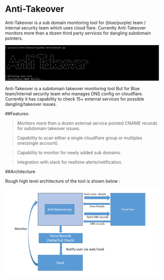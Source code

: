 # Anti-Takeover
Anti-Takeover is a sub domain monitoring tool for (blue/purple) team / internal security team which uses cloud flare. Currently Anti-Takeover monitors more than a dozen third party services for dangling subdomain pointers.


![Anti-Takeover](/Screenshots/antitakeover_1.PNG)

Anti-Takeover is a subdomain takeover monitoring tool But for Blue team/internal security team who manages DNS config on cloudflare. Currently it has capability to check 15+ external services for possible dangling/takeover issues.

##Features:

> Monitors more than a dozen external service pointed CNAME records for subdomain takeover issues.

> Capability to scan either a single cloudflare group or multiples one(single account).

> Capability to monitor for newly added sub domains.

> Integration with slack for realtime alerts/notification. 

##Architecture

Rough high level architecture of the tool is shown below :

![Anti-Takeover](/Screenshots/antitakeover_2.PNG)
